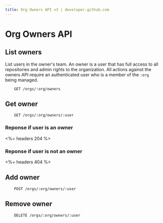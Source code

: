 ```yaml
---
title: Org Owners API v3 | developer.github.com
---
```


# Org Owners API

## List owners

List users in the owner's team. An owner is a user that has full access
to all repositories and admin rights to the organization. All actions
against the owners API require an authenticated user who is a member of
the `:org` being managed.

		GET /orgs/:org/owners

## Get owner

		GET /orgs/:org/owners/:user

### Reponse if user is an owner

<%= headers 204 %>

### Reponse if user is not an owner

<%= headers 404 %>

## Add owner

		POST /orgs/:org/owners/:user

## Remove owner

		DELETE /orgs/:org/owners/:user

